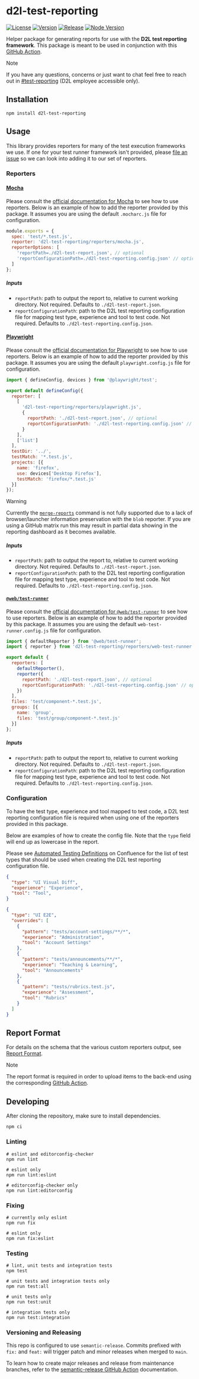 # d2l-test-reporting

[![License][License Badge]][License File]
[![Version][Version Badge]][Version Package]
[![Release][Release Badge]][Release Workflow]
[![Node Version][Node Version Badge]][Node Version Rules]

Helper package for generating reports for use with the **D2L test reporting
framework**. This package is meant to be used in conjunction with this [GitHub
Action].

> [!NOTE]
> If you have any questions, concerns or just want to chat feel free to reach
> out in [#test-reporting] (D2L employee accessible only).

## Installation

```console
npm install d2l-test-reporting
```

## Usage

This library provides reporters for many of the test execution frameworks we
use. If one for your test runner framework isn't provided, please [file an
issue] so we can look into adding it to our set of reporters.

### Reporters

#### [Mocha]

Please consult the [official documentation for Mocha] to see how to use
reporters. Below is an example of how to add the reporter provided by this
package. It assumes you are using the default `.mocharc.js` file for
configuration.

```js
module.exports = {
  spec: 'test/*.test.js',
  reporter: 'd2l-test-reporting/reporters/mocha.js',
  reporterOptions: [
    'reportPath=./d2l-test-report.json', // optional
    'reportConfigurationPath=./d2l-test-reporting.config.json' // optional
  ]
};
```

##### Inputs

* `reportPath`: path to output the report to, relative to current working
  directory. Not required. Defaults to `./d2l-test-report.json`.
* `reportConfigurationPath`: path to the D2L test reporting configuration file
  for mapping test type, experience and tool to test code. Not required.
  Defaults to `./d2l-test-reporting.config.json`.

#### [Playwright]

Please consult the [official documentation for Playwright] to see how to use
reporters. Below is an example of how to add the reporter provided by this
package. It assumes you are using the default `playwright.config.js` file for
configuration.

```js
import { defineConfig, devices } from '@playwright/test';

export default defineConfig({
  reporter: [
    [
      'd2l-test-reporting/reporters/playwright.js',
      {
        reportPath: './d2l-test-report.json', // optional
        reportConfigurationPath: './d2l-test-reporting.config.json' // optional
      }
    ],
    ['list']
  ],
  testDir: '../',
  testMatch: '*.test.js',
  projects: [{
    name: 'firefox',
    use: devices['Desktop Firefox'],
    testMatch: 'firefox/*.test.js'
  }]
});
```

> [!WARNING]
> Currently the [`merge-reports`] command is not fully supported due to a lack
> of browser/launcher information preservation with the `blob` reporter. If you
> are using a GitHub matrix run this may result in partial data showing in the
> reporting dashboard as it becomes available.

##### Inputs

* `reportPath`: path to output the report to, relative to current working
  directory. Not required. Defaults to `./d2l-test-report.json`.
* `reportConfigurationPath`: path to the D2L test reporting configuration file
  for mapping test type, experience and tool to test code. Not required.
  Defaults to `./d2l-test-reporting.config.json`.

#### [`@web/test-runner`]

Please consult the [official documentation for `@web/test-runner`] to see how to
use reporters. Below is an example of how to add the reporter provided by this
package. It assumes you are using the default `web-test-runner.config.js` file
for configuration.

```js
import { defaultReporter } from '@web/test-runner';
import { reporter } from 'd2l-test-reporting/reporters/web-test-runner.js';

export default {
  reporters: [
    defaultReporter(),
    reporter({
      reportPath: './d2l-test-report.json', // optional
      reportConfigurationPath: './d2l-test-reporting.config.json' // optional
    })
  ],
  files: 'test/component-*.test.js',
  groups: [{
    name: 'group',
    files: 'test/group/component-*.test.js'
  }]
};
```

##### Inputs

* `reportPath`: path to output the report to, relative to current working
  directory. Not required. Defaults to `./d2l-test-report.json`.
* `reportConfigurationPath`: path to the D2L test reporting configuration file
  for mapping test type, experience and tool to test code. Not required.
  Defaults to `./d2l-test-reporting.config.json`.

### Configuration

To have the test type, experience and tool mapped to test code, a D2L test
reporting configuration file is required when using one of the reporters
provided in this package.

Below are examples of how to create the config file. Note that the `type` field
will end up as lowercase in the report.

Please see [Automated Testing Definitions] on Confluence for the list of test
types that should be used when creating the D2L test reporting configuration
file.

```json
{
  "type": "UI Visual Diff",
  "experience": "Experience",
  "tool": "Tool",
}
```

```json
{
  "type": "UI E2E",
  "overrides": [
    {
      "pattern": "tests/account-settings/**/*",
      "experience": "Administration",
      "tool": "Account Settings"
    },
    {
      "pattern": "tests/announcements/**/*",
      "experience": "Teaching & Learning",
      "tool": "Announcements"
    },
    {
      "pattern": "tests/rubrics.test.js",
      "experience": "Assessment",
      "tool": "Rubrics"
    }
  ]
}
```

## Report Format

For details on the schema that the various custom reporters output, see [Report
Format](./docs/report-format.md).

> [!NOTE]
> The report format is required in order to upload items to the back-end using
> the corresponding [GitHub Action].

## Developing

After cloning the repository, make sure to install dependencies.

```console
npm ci
```

### Linting

```console
# eslint and editorconfig-checker
npm run lint

# eslint only
npm run lint:eslint

# editorconfig-checker only
npm run lint:editorconfig
```

### Fixing

```console
# currently only eslint
npm run fix

# eslint only
npm run fix:eslint
```

### Testing

```console
# lint, unit tests and integration tests
npm test

# unit tests and integration tests only
npm run test:all

# unit tests only
npm run test:unit

# integration tests only
npm run test:integration
```

### Versioning and Releasing

This repo is configured to use `semantic-release`. Commits prefixed with `fix:`
and `feat:` will trigger patch and minor releases when merged to `main`.

To learn how to create major releases and release from maintenance branches,
refer to the [semantic-release GitHub Action] documentation.

<!-- links -->
[License Badge]: https://img.shields.io/github/license/Brightspace/test-reporting-node?label=License
[License File]: ./LICENSE
[Version Badge]: https://img.shields.io/npm/v/d2l-test-reporting?label=Version
[Version Package]: https://www.npmjs.com/d2l-test-reporting
[Node Version Badge]: https://img.shields.io/node/v/d2l-test-reporting
[Node Version Rules]: ./package.json#L38
[Release Badge]: https://github.com/Brightspace/test-reporting-node/actions/workflows/release.yml/badge.svg
[Release Workflow]: https://github.com/Brightspace/test-reporting-node/actions/workflows/release.yml
[file an issue]: https://github.com/Brightspace/test-reporting-node/issues/new
[official documentation for Mocha]: https://mochajs.org/api/mocha#reporter
[official documentation for Playwright]: https://playwright.dev/docs/test-reporters
[official documentation for `@web/test-runner`]: https://modern-web.dev/docs/test-runner/reporters/overview
[Mocha]: https://mochajs.org
[Playwright]: https://playwright.dev
[`@web/test-runner`]: https://modern-web.dev/docs/test-runner/overview
[`merge-reports`]: https://playwright.dev/docs/test-sharding#merge-reports-cli
[GitHub Action]: https://github.com/Brightspace/test-reporting-action
[Automated Testing Definitions]: https://desire2learn.atlassian.net/wiki/spaces/QE/pages/4354408450/Automated+Testing+Definitions
[#test-reporting]: https://d2l.slack.com/archives/C05MMC7H7EK
[semantic-release GitHub Action]: https://github.com/BrightspaceUI/actions/tree/main/semantic-release
